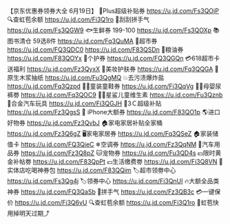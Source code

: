 【京东优惠券领券大全 6月19日】
👟Plus超级补贴券
https://u.jd.com/Fs3QOjP
🔍查虹苞余额
https://u.jd.com/Fi3Q1ro
🧧刮刮拼手气 
https://u.jd.com/Fs3QGW9
🐟生鲜券 199-100
https://u.jd.com/Fs3QOXp
📚图书清仓 59选8件
https://u.jd.com/Fq3QuMA
🛒超市券
https://u.jd.com/FQ3QDC0 
https://u.jd.com/F83QSDn
🍚粮油券
https://u.jd.com/F83QOYx
🧴个护券
https://u.jd.com/FQ3QGQn
💳618超市卡送福利
https://u.jd.com/Fz3QyxX
💄美妆护肤券
https://u.jd.com/Fq3QQGA
🧻原生木浆抽纸
https://u.jd.com/Fu3QgMQ
💥去污渍爆炸盐
https://u.jd.com/Fq3Qzpd
👶🏻童装童鞋券
https://u.jd.com/Fi3QqVg
👶🏻母婴尿裤劵
https://u.jd.com/Fq3QOC9
👶🏻星鲨儿童维生素
https://u.jd.com/Fu3Qznb
🚗合金汽车玩具
https://u.jd.com/Fi3QGJH
📱3Ｃ超级补贴
https://u.jd.com/Fz3QgsS
 iPhone大额券
https://u.jd.com/F83QO1p
🌎进口好物券
https://u.jd.com/Fz3QvbJ
🏠家电家居补贴全家桶
https://u.jd.com/Fz3Q6gZ
🖥家电家居券
https://u.jd.com/Fq3QSeZ
🏠家装储值卡
https://u.jd.com/FQ3QieC
❄空调券
https://u.jd.com/Fz3QqNM
🚗汽车用品券
https://u.jd.com/Fz3Q8pZ
🐱宠物券
https://u.jd.com/Fu3QD4s
💵限时黄金补帖劵
https://u.jd.com/F83QpPt
💴生活缴费劵
https://u.jd.com/Fi3Q8VN
🍕实体店吃喝神券包
https://u.jd.com/F83QQim
🏷超市领劵中心
https://u.jd.com/Fs3Qg4j
🏷领券中心
https://u.jd.com/Fi3QnUI
🔥大额全品类神券 
https://u.jd.com/FQ3QaSb
🎰拼手气
https://u.jd.com/Fz3QB3c
💳一键保价
https://u.jd.com/Fi3Q6vU
🔍查虹苞余额
https://u.jd.com/Fi3Q1ro
📅虹苞快用掉明天过期⤴